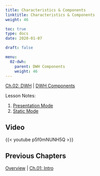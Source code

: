 ```yaml
---
title: Characteristics & Components
linktitle: Characteristics & Components
weight: 46

toc: true
type: docs
date: 2020-01-07

draft: false

menu:
  02-dwh:
    parent: DWH Components
    weight: 46
---
```

[Ch.02: DWH](../../../02-dwh) | [DWH Components](../../03-architecture/) 

Lesson Notes:
1. [Presentation Mode](../06-characteristics-and-components-ps.pdf)
1. [Static Mode](../06-characteristics-and-components-rs.pdf)


## Video

{{< youtube p5f0mNUNH5Q >}}

## Previous Chapters

[Overview](../../../../big-data-in-depth/) | [Ch.01: Intro](../../../01-introduction) 
